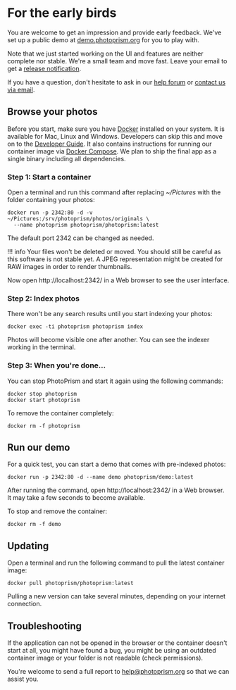 # For the early birds

You are welcome to get an impression and provide early feedback.
We've set up a public demo at [demo.photoprism.org](https://demo.photoprism.org) for you to play with.

Note that we just started working on the UI and features are neither complete nor stable.
We're a small team and move fast. Leave your email to get a [release notification](https://goo.gl/forms/KBPVGl9PCsOKrAv33).

If you have a question, don't hesitate to ask in our [help forum](https://groups.google.com/a/photoprism.org/forum/#!forum/help)
or [contact us via email](mailto:hello@photoprism.org).

## Browse your photos ##

Before you start, make sure you have [Docker](https://store.docker.com/search?type=edition&offering=community) installed on your system. It is available for Mac, Linux and Windows.
Developers can skip this and move on to the [Developer Guide](https://github.com/photoprism/photoprism/wiki).
It also contains instructions for running our container image via [Docker Compose](https://github.com/photoprism/photoprism/wiki/Docker-Compose).
We plan to ship the final app as a single binary including all dependencies.

### Step 1: Start a container ###

Open a terminal and run this command after replacing *~/Pictures* with
the folder containing your photos:

```
docker run -p 2342:80 -d -v ~/Pictures:/srv/photoprism/photos/originals \
  --name photoprism photoprism/photoprism:latest
```

The default port 2342 can be changed as needed.

!!! info
    Your files won't be deleted or moved. You should still be careful
    as this software is not stable yet. A JPEG representation might be created
    for RAW images in order to render thumbnails.

Now open http://localhost:2342/ in a Web browser to see the user interface.

### Step 2: Index photos ###

There won't be any search results until you start indexing your photos:

```
docker exec -ti photoprism photoprism index
```

Photos will become visible one after another.
You can see the indexer working in the terminal.

### Step 3: When you're done... ###

You can stop PhotoPrism and start it again using the following commands:

```
docker stop photoprism
docker start photoprism
```

To remove the container completely:
```
docker rm -f photoprism
```

## Run our demo ##

For a quick test, you can start a demo that comes with pre-indexed photos:

```
docker run -p 2342:80 -d --name demo photoprism/demo:latest
```

After running the command, open http://localhost:2342/ in a Web browser.
It may take a few seconds to become available.

To stop and remove the container:

```
docker rm -f demo
```

## Updating ##

Open a terminal and run the following command to pull the latest container image:

```
docker pull photoprism/photoprism:latest
```

Pulling a new version can take several minutes, depending on your internet connection.

## Troubleshooting ##

If the application can not be opened in the browser or the container doesn't start at all, you might have found a bug,
you might be using an outdated container image or your folder is not readable (check permissions).

You're welcome to send a full report to help@photoprism.org so that we can assist you.